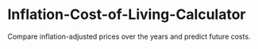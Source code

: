 # Inflation-Cost-of-Living-Calculator
Compare inflation-adjusted prices over the years and predict future costs.
